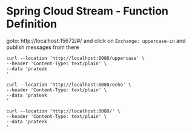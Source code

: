 # Spring Cloud Stream - Function Definition


goto: http://localhost:15672/#/ and click on `Exchange: uppercase-in` and publish messages from there



```
curl --location 'http://localhost:8080/uppercase' \
--header 'Content-Type: text/plain' \
--data 'prateek
'
```



```
curl --location 'http://localhost:8080/echo' \
--header 'Content-Type: text/plain' \
--data 'prateek
'
```


```
curl --location 'http://localhost:8080/' \
--header 'Content-Type: text/plain' \
--data 'prateek
'
```